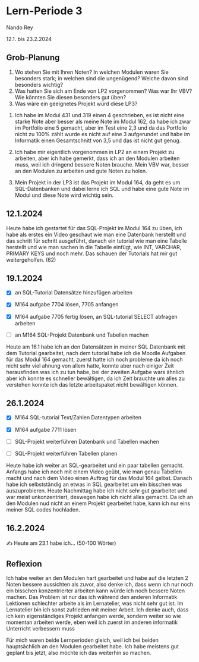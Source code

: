 # Lern-Periode 3

Nando Rey

12.1. bis 23.2.2024

## Grob-Planung

1. Wo stehen Sie mit Ihren Noten? In welchen Modulen waren Sie besonders stark; in welchen sind die ungenügend? Welche davon sind besonders wichtig?
2. Was hatten Sie sich am Ende von LP2 vorgenommen? Was war Ihr VBV? Wie könnten Sie diesen besonders gut üben?
3. Was wäre ein geeignetes Projekt würd diese LP3?

 1) Ich habe im Modul 431 und 319 einen 4 geschrieben, es ist nicht eine starke Note aber besser als meine Note im 
    Modul 162, da habe ich zwar im Portfolio eine 5 gemacht, aber im Test eine 2,3 und da das Portfolio nicht zu 
    100% zählt wurde es nicht auf eine 3 aufgerundet und habe im Informatik einen Gesamtschnitt von 3,5 und das ist nicht gut genug.

 2) Ich habe mir eigentlich vorgenommen in LP2 an einem Projekt zu arbeiten, aber ich habe gemerkt, dass ich an den Modulen arbeiten muss, weil ich dringend bessere Noten 
    brauche. Mein VBV war, besser an den Modulen zu arbeiten und gute Noten zu holen.

 3) Mein Projekt in der LP3 ist das Projekt im Modul 164, da geht es um SQL-Datenbanken und dabei lerne ich SQL und habe eine gute Note im Modul und diese Note wird wichtig 
    sein.

## 12.1.2024

Heute habe ich gestartet für das SQL-Projekt im Modul 164 zu üben, ich habe als erstes ein Video geschaut wie man eine Datenbank herstellt und das schritt für schritt ausgeführt, danach ein tutorial wie man eine Tabelle herstellt und wie man sachen in die Tabelle einfügt, wie INT, VARCHAR, PRIMARY KEYS und noch mehr. Das schauen der Tutorials hat mir gut weitergeholfen. (62)

## 19.1.2024

- [x] an SQL-Tutorial Datensätze hinzufügen arbeiten
- [x] M164 aufgabe 7704 lösen, 7705 anfangen
- [x] M164 aufgabe 7705 fertig lösen, an SQL-tutorial SELECT abfragen arbeiten
- [ ] an M164 SQL-Projekt Datenbank und Tabellen machen


Heute am 16.1 habe ich an den Datensätzen in meiner SQL Datenbank mit dem Tutorial gearbeitet, nach dem tutorial habe ich die Moodle Aufgaben für das Modul 164 gemacht, zuerst hatte ich noch probleme da ich noch nicht sehr viel ahnung von allem hatte, konnte aber nach einiger Zeit herausfinden was ich zu tun habe, bei der zweiten Aufgabe wars ähnlich aber ich konnte es schneller bewältigen, da ich Zeit brauchte um alles zu verstehen konnte ich das letzte arbeitspaket nicht bewältigen können.


## 26.1.2024

- [x] M164 SQL-tutorial Text/Zahlen Datentypen arbeiten
- [x] M164 aufgabe 7711 lösen
- [ ] SQL-Projekt weiterführen Datenbank und Tabellen machen
- [ ] SQL-Projekt weiterführen Tabellen planen


Heute habe ich weiter an SQL-gearbeitet und ein paar tabellen gemacht. Anfangs habe ich noch mit einem Video geübt, wie man genau Tabellen macht und nach dem Video einen Auftrag für das Modul 164 gelöst. Danach habe ich selbstständig an etwas in SQL gearbeitet um ein bisschen was auszuprobieren. Heute Nachmittag habe ich nicht sehr gut gearbeitet und war meist unkonzentriert, deswegen habe ich nicht alles gemacht. Da ich an den Modulen nud nicht an einem Projekt gearbeitet habe, kann ich nur eins meiner SQL codes hochladen.

## 16.2.2024

✍️ Heute am 23.1 habe ich... (50-100 Wörter)

## Reflexion

Ich habe weiter an den Modulen hart gearbeitet und habe auf die letzten 2 Noten bessere aussichten als zuvor, also denke ich, dass wenn ich nur noch ein bisschen konzentrierter arbeiten kann würde ich noch bessere Noten machen. Das Problem ist nur das ich während den anderen Informatik Lektionen schlechter arbeite als im Lernatelier, was nicht sehr gut ist. Im Lernatelier bin ich sonst zufrieden mit meiner Arbeit. Ich denke auch, dass ich kein eigenständiges Projekt anfangen werde, sondern weiter so wie momentan arbeiten werde, eben weil ich zuerst im anderen informatik Unterricht verbessern muss

Für mich waren beide Lernperioden gleich, weil ich bei beiden hauptsächlich an den Modulen gearbeitet habe.
Ich habe meistens gut geplant bis jetzt, also möchte ich das weiterhin so machen.
